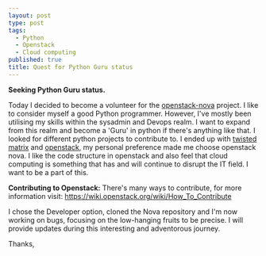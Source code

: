 ```yaml
---
layout: post
type: post
tags: 
  - Python
  - Openstack
  - Cloud computing
published: true
title: Quest for Python Guru status
---
```

**Seeking Python Guru status.**
 
  Today I decided to become a volunteer for the [openstack-nova](http://www.openstack.org/) project. I like to consider myself a good Python programmer. However, I've mostly
been utilising my skills within the sysadmin and Devops realm. I want to expand from this realm and become a 'Guru' in python if there's anything like that.
I looked for different python projects to contribute to. I ended up with [twisted matrix](https://twistedmatrix.com/trac/) and [openstack](http://www.openstack.org/), my personal preference made me choose openstack nova. I like the code structure in openstack and also feel that cloud computing is something that has and will continue to disrupt the IT field. I want to be a part of this.
 
 **Contributing to Openstack:**
   There's many ways to contribute, for more information visit: https://wiki.openstack.org/wiki/How_To_Contribute

  I chose the Developer option, cloned the Nova repository and I'm now working on bugs, focusing on the low-hanging fruits to be precise. I will provide updates during this interesting and adventorous journey.

Thanks,
